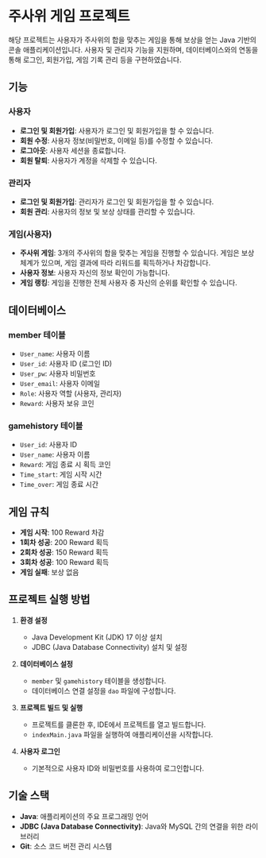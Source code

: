 # 주사위 게임 프로젝트

해당 프로젝트는 사용자가 주사위의 합을 맞추는 게임을 통해 보상을 얻는 Java 기반의 콘솔 애플리케이션입니다.
사용자 및 관리자 기능을 지원하며, 데이터베이스와의 연동을 통해 로그인, 회원가입, 게임 기록 관리 등을 구현하였습니다.

## 기능

### 사용자
- **로그인 및 회원가입**: 사용자가 로그인 및 회원가입을 할 수 있습니다.
- **회원 수정**: 사용자 정보(비밀번호, 이메일 등)를 수정할 수 있습니다.
- **로그아웃**: 사용자 세션을 종료합니다.
- **회원 탈퇴**: 사용자가 계정을 삭제할 수 있습니다.

### 관리자
- **로그인 및 회원가입**: 관리자가 로그인 및 회원가입을 할 수 있습니다.
- **회원 관리**: 사용자의 정보 및 보상 상태를 관리할 수 있습니다.

### 게임(사용자)
- **주사위 게임**: 3개의 주사위의 합을 맞추는 게임을 진행할 수 있습니다. 게임은 보상 체계가 있으며, 게임 결과에 따라 리워드를 획득하거나 차감합니다.
- **사용자 정보**: 사용자 자신의 정보 확인이 가능합니다.
- **게임 랭킹**: 게임을 진행한 전체 사용자 중 자신의 순위를 확인할 수 있습니다.

## 데이터베이스

### member 테이블
- `User_name`: 사용자 이름
- `User_id`: 사용자 ID (로그인 ID)
- `User_pw`: 사용자 비밀번호
- `User_email`: 사용자 이메일
- `Role`: 사용자 역할 (사용자, 관리자)
- `Reward`: 사용자 보유 코인

### gamehistory 테이블
- `User_id`: 사용자 ID
- `User_name`: 사용자 이름
- `Reward`: 게임 종료 시 획득 코인
- `Time_start`: 게임 시작 시간
- `Time_over`: 게임 종료 시간

## 게임 규칙
- **게임 시작**: 100 Reward 차감
- **1회차 성공**: 200 Reward 획득
- **2회차 성공**: 150 Reward 획득
- **3회차 성공**: 100 Reward 획득
- **게임 실패**: 보상 없음

## 프로젝트 실행 방법

1. **환경 설정**
   - Java Development Kit (JDK) 17 이상 설치
   - JDBC (Java Database Connectivity) 설치 및 설정

2. **데이터베이스 설정**
   - `member` 및 `gamehistory` 테이블을 생성합니다.
   - 데이터베이스 연결 설정을 `dao` 파일에 구성합니다.

3. **프로젝트 빌드 및 실행**
   - 프로젝트를 클론한 후, IDE에서 프로젝트를 열고 빌드합니다.
   - `indexMain.java` 파일을 실행하여 애플리케이션을 시작합니다.

4. **사용자 로그인**
   - 기본적으로 사용자 ID와 비밀번호를 사용하여 로그인합니다.

## 기술 스택

- **Java**: 애플리케이션의 주요 프로그래밍 언어
- **JDBC (Java Database Connectivity)**: Java와 MySQL 간의 연결을 위한 라이브러리
- **Git**: 소스 코드 버전 관리 시스템
